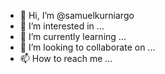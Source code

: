 - 👋 Hi, I’m @samuelkurniargo
- 👀 I’m interested in ...
- 🌱 I’m currently learning ...
- 💞️ I’m looking to collaborate on ...
- 📫 How to reach me ...

<!---
samuelkurniargo/samuelkurniargo is a ✨ special ✨ repository because its `README.md` (this file) appears on your GitHub profile.
You can click the Preview link to take a look at your changes.
--->
